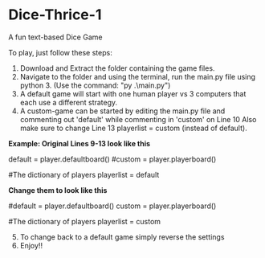 # Dice-Thrice-1
A fun text-based Dice Game

To play, just follow these steps:

1.  Download and Extract the folder containing the game files.
2.  Navigate to the folder and using the terminal, run the main.py file using python 3.
    (Use the command: "py .\main.py")
3.  A default game will start with one human player vs 3 computers that each use a different strategy.
4.  A custom-game can be started by editing the main.py file and commenting out 'default' while commenting in 'custom' on Line 10
    Also make sure to change Line 13 playerlist = custom (instead of default).

****Example: Original Lines 9-13 look like this****

default = player.defaultboard()
#custom = player.playerboard()

#The dictionary of players
playerlist = default

****Change them to look like this****

#default = player.defaultboard()
custom = player.playerboard()

#The dictionary of players
playerlist = custom

  5. To change back to a default game simply reverse the settings
  6. Enjoy!!
